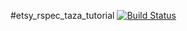 #etsy_rspec_taza_tutorial
[![Build Status](https://secure.travis-ci.org/hammernight/etsy_rspec_taza_tutorial.png)](http://travis-ci.org/hammernight/etsy_rspec_taza_tutorial)